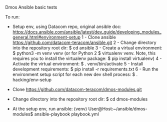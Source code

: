 Dmos Ansible basic tests

To run:

- Setup env, using Datacom repo, original ansible doc: https://docs.ansible.com/ansible/latest/dev_guide/developing_modules_general.html#environment-setup
  1 - Clone ansible https://github.com/datacom-teracom/ansible.git
  2 - Change directory into the repository root dir: $ cd ansible
  3 - Create a virtual environment: $ python3 -m venv venv (or for Python 2 $ virtualenv venv. Note, this requires you to install the virtualenv package: $ pip install virtualenv)
  4 - Activate the virtual environment: $ . venv/bin/activate
  5 - Install development requirements: $ pip install -r requirements.txt
  6 - Run the environment setup script for each new dev shell process: $ . hacking/env-setup

- Clone https://github.com/datacom-teracom/dmos-modules.git
- Change directory into the repository root dir: $ cd dmos-modules
- At the setup env, run ansible:
 (venv) User@Host:~/ansible/dmos-modules$ ansible-playbook playbook.yml

